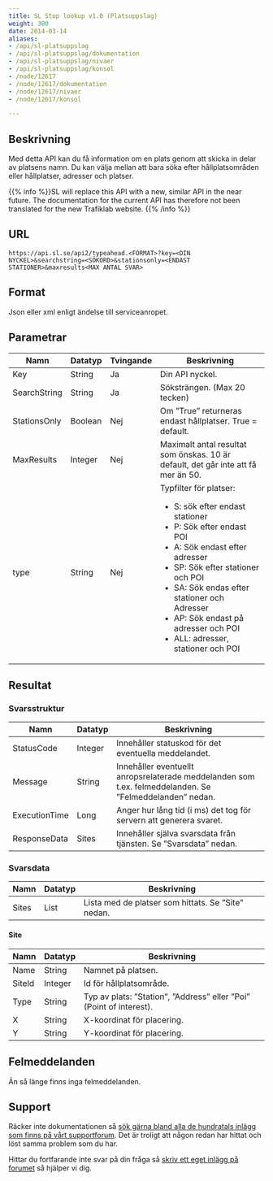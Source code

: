 ```yaml
---
title: SL Stop lookup v1.0 (Platsuppslag)
weight: 300
date: 2014-03-14
aliases:
- /api/sl-platsuppslag
- /api/sl-platsuppslag/dokumentation
- /api/sl-platsuppslag/nivaer
- /api/sl-platsuppslag/konsol
- /node/12617
- /node/12617/dokumentation
- /node/12617/nivaer
- /node/12617/konsol

---
```


## Beskrivning

Med detta API kan du få information om en plats genom att skicka in delar av platsens namn. Du kan välja mellan att bara
söka efter hållplatsområden eller hållplatser, adresser och platser.

{{% info %}}SL will replace this API with a new, similar API in the near future. The documentation for the current API
has therefore not been translated for the new Trafiklab website. {{% /info %}}

## URL

`https://api.sl.se/api2/typeahead.<FORMAT>?key=<DIN NYCKEL>&searchstring=<SÖKORD>&stationsonly=<ENDAST STATIONER>&maxresults<MAX ANTAL SVAR>`

## Format

Json eller xml enligt ändelse till serviceanropet.

## Parametrar

| Namn         | Datatyp | Tvingande | Beskrivning                                                                                                                                                                                                                                                                                   |
|--------------|---------|-----------|-----------------------------------------------------------------------------------------------------------------------------------------------------------------------------------------------------------------------------------------------------------------------------------------------|
| Key          | String  | Ja        | Din API nyckel.                                                                                                                                                                                                                                                                               |
| SearchString | String  | Ja        | Söksträngen. (Max 20 tecken)                                                                                                                                                                                                                                                                  |
| StationsOnly | Boolean | Nej       | Om ”True” returneras endast hållplatser. True = default.                                                                                                                                                                                                                                      |
| MaxResults   | Integer | Nej       | Maximalt antal resultat som önskas. 10 är default, det går inte att få mer än 50.                                                                                                                                                                                                             |
| type         | String  | Nej       | Typfilter för platser: <ul><li>S: sök efter endast stationer <li>P: Sök efter endast POI <li>A: Sök endast efter adresser <li>SP: Sök efter stationer och POI <li>SA: Sök endas efter stationer och Adresser <li>AP: Sök endast på adresser och POI <li>ALL: adresser, stationer och POI</ul> |

## Resultat

### Svarsstruktur

| Namn          | Datatyp | Beskrivning                                                                                             |
|---------------|---------|---------------------------------------------------------------------------------------------------------|
| StatusCode    | Integer | Innehåller statuskod för det eventuella meddelandet.                                                    |
| Message       | String  | Innehåller eventuellt anropsrelaterade meddelanden som t.ex. felmeddelanden. Se ”Felmeddelanden” nedan. |
| ExecutionTime | Long    | Anger hur lång tid (i ms) det tog för servern att generera svaret.                                      |
| ResponseData  | Sites   | Innehåller själva svarsdata från tjänsten. Se ”Svarsdata” nedan.                                        |

### Svarsdata

| Namn  | Datatyp | Beskrivning                                        |
|-------|---------|----------------------------------------------------|
| Sites | List    | Lista med de platser som hittats. Se ”Site” nedan. |

#### Site

| Namn   | Datatyp | Beskrivning                                                         |
|--------|---------|---------------------------------------------------------------------|
| Name   | String  | Namnet på platsen.                                                  |
| SiteId | Integer | Id för hållplatsområde.                                             |
| Type   | String  | Typ av plats: ”Station”, ”Address” eller ”Poi” (Point of interest). |
| X      | String  | X-koordinat för placering.                                          |
| Y      | String  | Y-koordinat för placering.                                          |

## Felmeddelanden

Än så länge finns inga felmeddelanden.

## Support

Räcker inte dokumentationen så <a href="http://kundo.se/org/trafiklabse/posts/">sök gärna bland alla de hundratals
inlägg som finns på vårt supportforum</a>. Det är troligt att någon redan har hittat och löst samma problem som du har.

Hittar du fortfarande inte svar på din fråga så <a href="http://kundo.se/org/trafiklabse/">skriv ett eget inlägg på
forumet</a> så hjälper vi dig.
